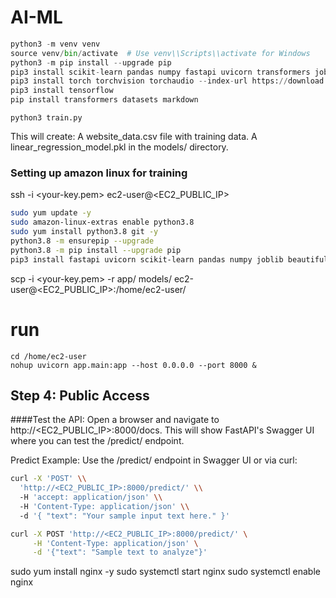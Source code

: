 # AI-ML


```python
python3 -m venv venv
source venv/bin/activate  # Use venv\\Scripts\\activate for Windows
python3 -m pip install --upgrade pip
pip3 install scikit-learn pandas numpy fastapi uvicorn transformers joblib beautifulsoup4 requests
pip3 install torch torchvision torchaudio --index-url https://download.pytorch.org/whl/cpu
pip3 install tensorflow
pip install transformers datasets markdown


```

```
python3 train.py
```

This will create:
A website_data.csv file with training data.
A linear_regression_model.pkl in the models/ directory.


### Setting up amazon linux for training

ssh -i <your-key.pem> ec2-user@<EC2_PUBLIC_IP>


```bash
sudo yum update -y
sudo amazon-linux-extras enable python3.8
sudo yum install python3.8 git -y
python3.8 -m ensurepip --upgrade
python3.8 -m pip install --upgrade pip
pip3 install fastapi uvicorn scikit-learn pandas numpy joblib beautifulsoup4 requests
```

scp -i <your-key.pem> -r app/ models/ ec2-user@<EC2_PUBLIC_IP>:/home/ec2-user/


# run 
```
cd /home/ec2-user
nohup uvicorn app.main:app --host 0.0.0.0 --port 8000 &
```


## Step 4: Public Access
####Test the API: Open a browser and navigate to http://<EC2_PUBLIC_IP>:8000/docs. This will show FastAPI's Swagger UI where you can test the /predict/ endpoint.

Predict Example: Use the /predict/ endpoint in Swagger UI or via curl:
```bash
curl -X 'POST' \\
  'http://<EC2_PUBLIC_IP>:8000/predict/' \\
  -H 'accept: application/json' \\
  -H 'Content-Type: application/json' \\
  -d '{ "text": "Your sample input text here." }'
```

```bash
curl -X POST 'http://<EC2_PUBLIC_IP>:8000/predict/' \
     -H 'Content-Type: application/json' \
     -d '{"text": "Sample text to analyze"}'
```


sudo yum install nginx -y
sudo systemctl start nginx
sudo systemctl enable nginx
